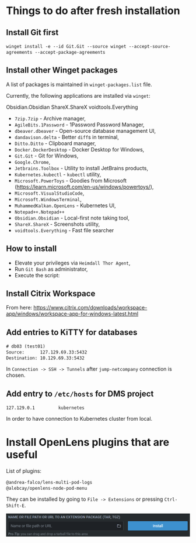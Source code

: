 # Things to do after fresh installation

## Install Git first

```shell
winget install -e --id Git.Git --source winget --accept-source-agreements --accept-package-agreements
```

## Install other Winget packages

A list of packages is maintained in `winget-packages.list` file.

Currently, the following applications are installed via `winget`:

Obsidian.Obsidian
ShareX.ShareX
voidtools.Everything

- `7zip.7zip` - Archive manager,
- `AgileBits.1Password` - 1Password Password Manager,
- `dbeaver.dbeaver` - Open-source database management UI,
- `dandavison.delta` - Better `diff`s in terminal,
- `Ditto.Ditto` - Clipboard manager,
- `Docker.DockerDesktop` - Docker Desktop for Windows,
- `Git.Git` - Git for Windows,
- `Google.Chrome`,
- `Jetbrains.Toolbox` - Utility to install JetBrains products,
- `Kubernetes.kubectl` - `kubectl` utility,
- `Microsoft.PowerToys` - Goodies from Microsoft (https://learn.microsoft.com/en-us/windows/powertoys/),
- `Microsoft.VisualStudioCode`,
- `Microsoft.WindowsTerminal`,
- `MuhammedKalkan.OpenLens` - Kubernetes UI,
- `Notepad++.Notepad++`
- `Obsidian.Obsidian` - Local-first note taking tool,
- `ShareX.ShareX` - Screenshots utility,
- `voidtools.Everything` - Fast file searcher 

## How to install

- Elevate your privileges via `Heimdall Thor Agent`,
- Run `Git Bash` as administrator,
- Execute the script: 
## Install Citrix Workspace

From here: https://www.citrix.com/downloads/workspace-app/windows/workspace-app-for-windows-latest.html

## Add entries to KiTTY for databases

```text
# db03 (test01)
Source:      127.129.69.33:5432
Destination: 10.129.69.33:5432
```

In `Connection -> SSH -> Tunnels` after `jump-netcompany` connection is chosen.

## Add entry to `/etc/hosts` for DMS project

```text
127.129.0.1         kubernetes
```

In order to have connection to Kubernetes cluster from local.

# Install OpenLens plugins that are useful

List of plugins:

```
@andrea-falco/lens-multi-pod-logs
@alebcay/openlens-node-pod-menu
```

They can be installed by going to `File -> Extensions` or pressing `Ctrl-Shift-E`.

![OpenLens extensions](./.markdown/images/OpenLens-extensions.png)
